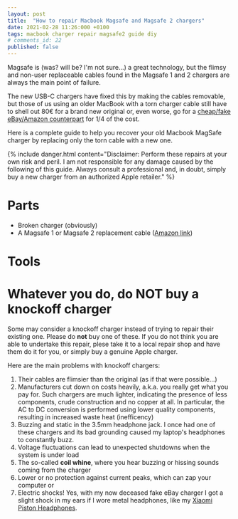```yaml
---
layout: post
title:  "How to repair Macbook Magsafe and Magsafe 2 chargers"
date: 2021-02-28 11:26:000 +0100
tags: macbook charger repair magsafe2 guide diy
# comments_id: 22
published: false
---
```


Magsafe is (was? will be? I'm not sure...) a great technology, but the flimsy and non-user replaceable cables found in the Magsafe 1 and 2 chargers are always the main point of failure.

The new USB-C chargers have fixed this by making the cables removable, but those of us using an older MacBook with a torn charger cable still have to shell out 80€ for a brand new original or, even worse, go for a [cheap/fake eBay/Amazon counterpart](https://amzn.to/2NOL62s) for 1/4 of the cost.

Here is a complete guide to help you recover your old Macbook MagSafe charger by replacing only the torn cable with a new one.

{% include danger.html content="Disclaimer: Perform these repairs at your own risk and peril. I am not responsible for any damage caused by the following of this guide. Always consult a professional and, in doubt, simply buy a new charger from an authorized Apple retailer." %}

# Parts

- Broken charger (obviously)
- A Magsafe 1 or Magsafe 2 replacement cable ([Amazon link](https://www.amazon.com/Maxons-Trade-Adapter-Connector-Magsafe2/dp/B012BV1XGA/ref=sr_1_3?dchild=1&keywords=magsafe+replacement+cable&qid=1614641790&sr=8-3))

# Tools



# Whatever you do, do NOT buy a knockoff charger

Some may consider a knockoff charger instead of trying to repair their existing one. Please do **not** buy one of these. If you do not think you are able to undertake this repair, plese take it to a local repair shop and have them do it for you, or simply buy a genuine Apple charger.

Here are the main problems with knockoff chargers:

1. Their cables are flimsier than the original (as if that were possible...)
2. Manufacturers cut down on costs heavily, a.k.a. you really get what you pay for. Such chargers are much lighter, indicating the presence of less components, crude construction and no copper at all. In particular, the AC to DC conversion is performed using lower quality components, resulting in increased waste heat (inefficency) 
3. Buzzing and static in the 3.5mm headphone jack. I once had one of these chargers and its bad grounding caused my laptop's headphones to constantly buzz.
4. Voltage fluctuations can lead to unexpected shutdowns when the system is under load
5. The so-called __coil whine__, where you hear buzzing or hissing sounds coming from the charger
6. Lower or no protection against current peaks, which can zap your computer or 
6. Electric shocks! Yes, with my now deceased fake eBay charger I got a slight shock in my ears if I wore metal headphones, like my [Xiaomi Piston Headphones](https://amzn.to/3dSK6Fk).

# 



